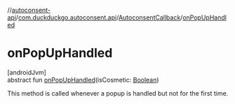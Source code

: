 //[autoconsent-api](../../../index.md)/[com.duckduckgo.autoconsent.api](../index.md)/[AutoconsentCallback](index.md)/[onPopUpHandled](on-pop-up-handled.md)

# onPopUpHandled

[androidJvm]\
abstract fun [onPopUpHandled](on-pop-up-handled.md)(isCosmetic: [Boolean](https://kotlinlang.org/api/latest/jvm/stdlib/kotlin/-boolean/index.html))

This method is called whenever a popup is handled but not for the first time.
